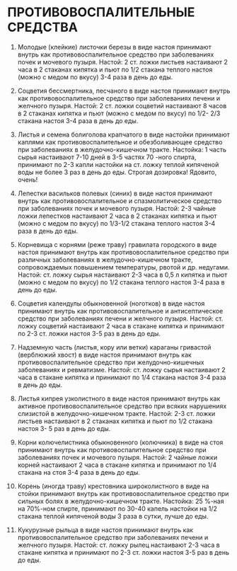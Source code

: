 # ПРОТИВОВОСПАЛИТЕЛЬНЫЕ СРЕДСТВА

1. Молодые (клейкие) листочки березы в виде настоя принимают внутрь как
противовоспалительное средство при заболеваниях почек и мочевого пузыря.
Настой: 2 ст. ложки листьев настаивают 2 часа в 2 стаканах кипятка и
пьют по 1/2 стакана теплого настоя (можно с медом по вкусу) 3-4 раза в
день до еды.  
  
2. Соцветия бессмертника, песчаного в виде настоя принимают внутрь как
противовоспалительное средство при заболеваниях печени и желчного
пузыря. Настой: 2 ст. ложки соцветий настаивают 8 часов в 2 стаканах
кипятка и пьют (можно с медом по вкусу) по 1/2- 2/3 стакана настоя 3-4
раза в день до еды.  
  
3. Листья и семена болиголова крапчатого в виде настойки принимают
каплями как противовоспалительное и обезболивающее средство при
заболеваниях в желудочно-кишечном тракте. Настойка: 1 часть сырья
настаивают 7-10 дней в 3-5 частях 70 -ного спирта, принимают по 2-3
капли настойки на ст. ложку теплой кипяченой воды не более 3 раз в день
до еды. Строгая дозировка! Ядовито, очень!  
  
4. Лепестки васильков полевых (синих) в виде настоя принимают внутрь как
противовоспалительное и спазмолитическое средство при заболеваниях почек
и мочевого пузыря. Настой: 2-3 чайные ложки лепестков настаивают 2 часа
в 2 стаканах кипятка и пьют (можно с медом по вкусу) по 1/3-1/2 стакана
теплого настоя 3-4 раза в день до еды.  
  
5. Корневища с корнями (реже траву) гравилата городского в виде настоя
принимают внутрь как противовоспалительное средство при различных
заболеваниях в желудочно-кишечном тракте, сопровождаемых повышением
температуры, рвотой и др. недугами. Настой: ст. ложку сырья настаивают
2-3 часа в 0,5 л кипятка и пьют (можно с медом по вкусу) по 1/2 стакана
теплого настоя 3-4 раза в день до еды.  
  
6. Соцветия календулы обыкновенной (ноготков) в виде настоя принимают
внутрь как противовоспалительное и антисептическое средство при
заболеваниях печени и желчного пузыря. Настой: ст. ложку соцветий
настаивают 2 часа в стакане кипятка и принимают по 2-3 ст. ложки настоя
3-5 раз в день до еды.  
  
7. Надземную часть (листья, кору или ветки) караганы гривастой
(верблюжий хвост) в виде настоя принимают внутрь как
противовоспалительное средство при желудочно-кишечных заболеваниях и
ревматизме. Настой: ст. ложку сырья настаивают 2 часа в стакане кипятка
и принимают по 1/4 стакана настоя 3-4 раза в день до еды.  
  
8. Листья кипрея узколистного в виде настоя принимают внутрь как
активное противовоспалительное средство при всяких нарушениях слизистой
в желудочно-кишечном тракте. Настой: 2-3 ст. ложки листьев настаивают в
2 стаканах кипятка и пьют по 1/2 стакана настоя 3- 5 раз в день до
еды.  
  
9. Корни колючелистника обыкновенного (колючника) в виде на стоя
принимают внутрь как противовоспалительное средство при заболеваниях
почек и мочевого пузыря. Настой: 2 чайные ложки корней настаивают 2 часа
в стакане кипятка и принимают по 1/4 стакана на стоя 3-4 раза в день до
еды.  
  
10. Корень (иногда траву) крестовника широколистного в виде на стойки
принимают внутрь как противовоспалительное средство при сильных болях в
желудочно-кишечном тракте. Настойка: 25 %-ная на 70%-ном спирте,
принимают по 30-40 капель настойки на 1/2 стакана теплой кипяченой воды
3 раза в сутки, лучше до еды.  
  
11. Кукурузные рыльца в виде настоя принимают внутрь как
противовоспалительное средство при заболеваниях печени и желчного
пузыря. Настой: ст. ложку рылец настаивают 2-3 часа в стакане кипятка и
принимают по 2-3 ст. ложки настоя 3-5 раз в день до еды.  
 
